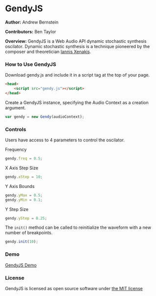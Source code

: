 # GendyJS

**Author:** Andrew Bernstein

**Contributors:** Ben Taylor

**Overview:** GendyJS is a Web Audio API dynamic stochastic synthesis oscilator. Dynamic stochastic synthesis is a technique pioneered by the composer and theoretician [Iannis Xenakis](http://en.wikipedia.org/wiki/Iannis_Xenakis).

### How to Use GendyJS

Download gendy.js and include it in a script tag at the top of your page.

```html
<head>
	<script src="gendy.js"></script>
</head>
```

Create a GendyJS instance, specifying the Audio Context as a creation argument.

```js
var gendy = new Gendy(audioContext);
```
### Controls

Users have access to 4 parameters to control the oscilator.

Frequency
```js
gendy.freq = 0.5;
```

X Axis Step Size
```js
gendy.xStep = 10;
```

Y Axis Bounds
```js
gendy.yMax = 0.5;
gendy.yMin = 0.1;
```

Y Step Size
```js
gendy.yStep = 0.25;
```

The ```init()``` method can be called to reinitialize the waveform with a new number of breakpoints.

```js
gendy.init(10);
```
### Demo

[GendyJS Demo](http://abbernie.github.io/gendy)

### License

GendyJS is licensed as open source software under [the MIT license](https://opensource.org/licenses/MIT)


